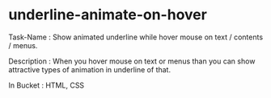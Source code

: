 # underline-animate-on-hover
Task-Name : Show animated underline while hover mouse on text / contents / menus.

Description : When you hover mouse on text or menus than you can show attractive types of animation in underline of that.

In Bucket : HTML, CSS
